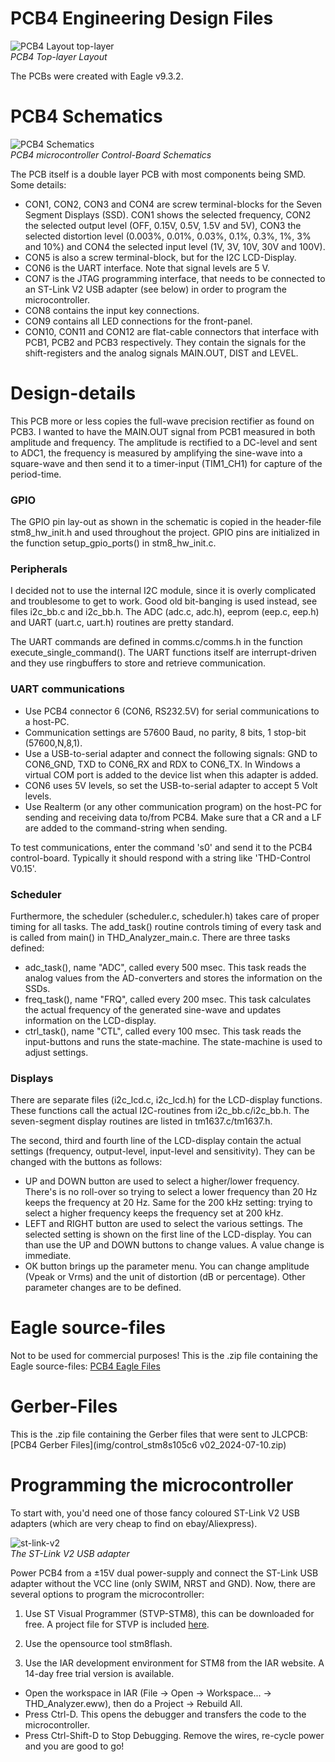 # PCB4 Engineering Design Files
![PCB4 Layout top-layer](img/PCB4_uC_PCB_Front.png)<br>
*PCB4 Top-layer Layout*

The PCBs were created with Eagle v9.3.2.

# PCB4 Schematics
![PCB4 Schematics](img/PCB4_uC_Schematics.png)<br>
*PCB4 microcontroller Control-Board Schematics*

The PCB itself is a double layer PCB with most components being SMD. Some details:
- CON1, CON2, CON3 and CON4 are screw terminal-blocks for the Seven Segment Displays (SSD). CON1 shows the selected frequency, CON2 the selected output level (OFF, 0.15V, 0.5V, 1.5V and 5V), CON3 the selected distortion level (0.003%, 0.01%, 0.03%, 0.1%, 0.3%, 1%, 3% and 10%) and CON4 the selected input level (1V, 3V, 10V, 30V and 100V).
- CON5 is also a screw terminal-block, but for the I2C LCD-Display.
- CON6 is the UART interface. Note that signal levels are 5 V.
- CON7 is the JTAG programming interface, that needs to be connected to an ST-Link V2 USB adapter (see below) in order to program the microcontroller.
- CON8 contains the input key connections.
- CON9 contains all LED connections for the front-panel.
- CON10, CON11 and CON12 are flat-cable connectors that interface with PCB1, PCB2 and PCB3 respectively. They contain the signals for the shift-registers and the analog signals MAIN.OUT, DIST and LEVEL.

# Design-details
This PCB more or less copies the full-wave precision rectifier as found on PCB3. I wanted to have the MAIN.OUT signal from PCB1 measured in both amplitude and frequency. The amplitude is rectified to a DC-level and sent to ADC1, the
frequency is measured by amplifying the sine-wave into a square-wave and then send it to a timer-input (TIM1_CH1) for capture of the period-time.

### GPIO
The GPIO pin lay-out as shown in the schematic is copied in the header-file stm8_hw_init.h and used throughout the project. GPIO pins are initialized in the function setup_gpio_ports() in stm8_hw_init.c.

### Peripherals
I decided not to use the internal I2C module, since it is overly complicated and troublesome to get to work. Good old bit-banging is used instead, see files i2c_bb.c and i2c_bb.h. The ADC (adc.c, adc.h), eeprom (eep.c, eep.h) and UART (uart.c, uart.h) routines are pretty standard.

The UART commands are defined in comms.c/comms.h in the function execute_single_command(). The UART functions itself are interrupt-driven and they use ringbuffers to store and retrieve communication.

### UART communications
- Use PCB4 connector 6 (CON6, RS232.5V) for serial communications to a host-PC.
- Communication settings are 57600 Baud, no parity, 8 bits, 1 stop-bit (57600,N,8,1).
- Use a USB-to-serial adapter and connect the following signals: GND to CON6_GND, TXD to CON6_RX and RDX to CON6_TX. In Windows a virtual COM port is added to the device list when this adapter is added.
- CON6 uses 5V levels, so set the USB-to-serial adapter to accept 5 Volt levels.
- Use Realterm (or any other communication program) on the host-PC for sending and receiving data to/from PCB4. Make sure that a CR and a LF are added to the command-string when sending.

To test communications, enter the command 's0' and send it to the PCB4 control-board. Typically it should respond with a string like 'THD-Control V0.15'.

### Scheduler
Furthermore, the scheduler (scheduler.c, scheduler.h) takes care of proper timing for all tasks. The add_task() routine controls timing of every task and is called from main() in THD_Analyzer_main.c. There are three tasks defined:
- adc_task(), name "ADC", called every 500 msec. This task reads the analog values from the AD-converters and stores the information on the SSDs.
- freq_task(), name "FRQ", called every 200 msec. This task calculates the actual frequency of the generated sine-wave and updates information on the LCD-display.
- ctrl_task(), name "CTL", called every 100 msec. This task reads the input-buttons and runs the state-machine. The state-machine is used to adjust settings.

### Displays
There are separate files (i2c_lcd.c, i2c_lcd.h) for the LCD-display functions. These functions call the actual I2C-routines from i2c_bb.c/i2c_bb.h. The seven-segment display routines are listed in tm1637.c/tm1637.h.

The second, third and fourth line of the LCD-display contain the actual settings (frequency, output-level, input-level and sensitivity). They can be changed with the buttons as follows:
- UP and DOWN button are used to select a higher/lower frequency. There's is no roll-over so trying to select a lower frequency than 20 Hz keeps the frequency at 20 Hz. Same for the 200 kHz setting: trying to select a higher frequency keeps the frequency set at 200 kHz.
- LEFT and RIGHT button are used to select the various settings. The selected setting is shown on the first line of the LCD-display. You can than use the UP and DOWN buttons to change values. A value change is immediate.
- OK button brings up the parameter menu. You can change amplitude (Vpeak or Vrms) and the unit of distortion (dB or percentage). Other parameter changes are to be defined.

# Eagle source-files
Not to be used for commercial purposes!
This is the .zip file containing the Eagle source-files: [PCB4 Eagle Files](img/PCB4_Eagle.zip)

# Gerber-Files
This is the .zip file containing the Gerber files that were sent to JLCPCB: [PCB4 Gerber Files](img/control_stm8s105c6 v02_2024-07-10.zip)

# Programming the microcontroller
To start with, you'd need one of those fancy coloured ST-Link V2 USB adapters (which are very cheap to find on ebay/Aliexpress). 
 
![st-link-v2](img/st_link_v2.png)<br>
*The ST-Link V2 USB adapter*

Power PCB4 from a ±15V dual power-supply and connect the ST-Link USB adapter without the VCC line (only SWIM, NRST and GND). Now, there are several options to program the microcontroller:

1) Use ST Visual Programmer (STVP-STM8), this can be downloaded for free. A project file for STVP is included [here](./Debug/Exe/THD_Analyzer_stm8s105.stp).

2) Use the opensource tool stm8flash.

3) Use the IAR development environment for STM8 from the IAR website. A 14-day free trial version is available.
- Open the workspace in IAR (File -> Open -> Workspace... -> THD_Analyzer.eww), then do a Project -> Rebuild All.
- Press Ctrl-D. This opens the debugger and transfers the code to the microcontroller. 
- Press Ctrl-Shift-D to Stop Debugging. Remove the wires, re-cycle power and you are good to go!



